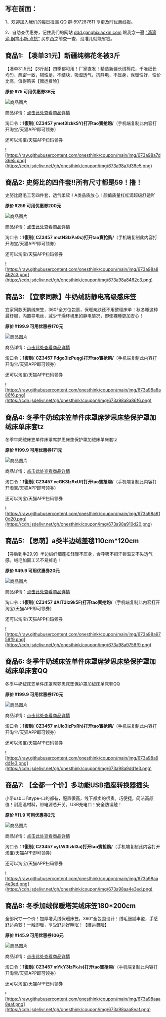 ## 写在前面：

1、欢迎加入我们的每日捡漏 QQ 群:897287611 享更及时优惠线报。

2、自助查优惠券，记住我们的网站 [ddd.gangbixiaoxin.com](https://ddd.gangbixiaoxin.com) 跟我念一遍 ["滴滴滴.钢笔小新.点抗"](https://ddd.gangbixiaoxin.com) 买东西之前查一查，没准儿就能省钱。

## 商品1: 【凑单31元】新疆纯棉花冬被3斤

【凑单31.5元】【3斤起】四季都可用！厂家直发！精选新疆长绒棉花，千唯细长均匀，疏密一致，韧性足，不结块，吸湿透气，抗静电，不压身，保暖性好，性价比高，值得购买【赠运费险】

**原价 ¥75 可用优惠券36元**

![商品图片](https://img.alicdn.com/i4/2199151594/O1CN01O5m7RS1Ne68U9oy6V_!!2199151594.jpg)

商品详情：[点击此处查看商品详情](https://s.click.taobao.com/t?e=m%3D2%26s%3DWqCm%2BDdY3Xhw4vFB6t2Z2ueEDrYVVa64yK8Cckff7TVRAdhuF14FMdy5DuFhRLze5x%2BIUlGKNpXWbLW7uhxyboGvCrJWHk1%2FTyVl44vrPmd3miNKHWpinpVm%2FOAUUFw71qrpxiwMoCNxc1AtbZGVS20O9a7kRmWlc6QvOFZKJmsLZMqoQW%2BfuKGzo1lVxIioMZMaOrnJ5Byyd4v%2F1pNvjtKHQeptg%2FxsnvGASJM09Ygrk3i2h5orRNo2K9OJXU4WUBbsD9R7nts4%2BfirBrx7mM7AMx9cWAx%2BEiM%2FlSG%2FbZQ0TgrcFpMOfKrIO9stF%2BZ8U1NVKZy3ECfGDF1NzTQoPw%3D%3D&amp;union_lens=lensId:TAPI@1731893405@212bbe4e_12b9_1933ce4259a_6d6e@01)

淘口令：**1復制( CZ3457 ymet3IzkkSY)打开tao寳抢购/**（手机端复制此内容打开淘宝/天猫APP即可领券）</p>

还可以淘宝/天猫APP扫码领券

![https://raw.githubusercontent.com/onesthink/coupon/main/img/673a98a7d36e5.png](https://cdn.jsdelivr.net/gh/onesthink/coupon/img/673a98a7d36e5.png)

## 商品2: 史努比的四件套!!所有尺寸都是59！撸！

史努比磨毛工艺四件套，透气柔软！A类品质放心！颜值质量杠杠滴超级舒适吖

**原价 ¥259 可用优惠券200元**

![商品图片](https://img.alicdn.com/imgextra/i4/2278533591/O1CN01WSOONz1cOjHc7KSRB_!!2278533591.jpg)

商品详情：[点击此处查看商品详情](https://s.click.taobao.com/t?e=m%3D2%26s%3D6PbnIFuQJi9w4vFB6t2Z2ueEDrYVVa64yK8Cckff7TVRAdhuF14FMdy5DuFhRLze1aH1Hk3GeOjWbLW7uhxyboGvCrJWHk1%2FTyVl44vrPmd3miNKHWpinpVm%2FOAUUFw71qrpxiwMoCNxc1AtbZGVSyXUlmb8Fmx%2FlQ90XFZ9WVDNEPXytV9ALoS4zvCRUrqubV8hGCvTILCLvEa6QVJerLVi3poI%2BwZxL%2FVVDh%2BP7hWrML6moS7b4WV5g2ZVoLT1hVtji1mVc1VTU1UpnLcQJ9kYvQZuIwx3oGeIQL4Fi9ESnpZsuAyOXa5r8TUO%2F7WyhgcbUccTft%2B228n1ngbVmA%3D%3D&amp;union_lens=lensId:TAPI@1731893406@213cc545_12ca_1933ce42b82_965d@01)

淘口令：**1復制( CZ3457 mctN3IzPa0c)打开tao寳抢购/**（手机端复制此内容打开淘宝/天猫APP即可领券）</p>

还可以淘宝/天猫APP扫码领券

![https://raw.githubusercontent.com/onesthink/coupon/main/img/673a98a8462c3.png](https://cdn.jsdelivr.net/gh/onesthink/coupon/img/673a98a8462c3.png)

## 商品3: 【宜家同款】牛奶绒防静电高级感床笠

宜家同款天鹅绒床笠，360°全方位包裹，保暖亲肤还不用整理床单！秋冬睡这种最舒服，内置导电丝，减少干燥环境里的静电情况，即使裸睡更加安心！

**原价 ¥199.9 可用优惠券170元**

![商品图片](https://img.alicdn.com/bao/uploaded/i4/2216435096346/O1CN01KmScUB1wkWRMjaS4b_!!4611686018427386650-0-item_pic.jpg)

商品详情：[点击此处查看商品详情](https://s.click.taobao.com/t?e=m%3D2%26s%3Dt4ku2kb71xxw4vFB6t2Z2ueEDrYVVa64yK8Cckff7TVRAdhuF14FMdy5DuFhRLzelovu%2FCElQOvWbLW7uhxyboGvCrJWHk1%2FTyVl44vrPmd3miNKHWpinpVm%2FOAUUFw71qrpxiwMoCNxc1AtbZGVS0Ut3L%2BVd8tPpshgm%2Bx49obNEPXytV9ALoS4zvCRUrquKWqBM3KCg2VwB04nL7E6ChZEgeB0U7szcCqWQb7ynTycmdxWVK8Tuin8mtPZV6F4l%2FXiLgC6FKVTU1UpnLcQJ9kYvQZuIwx3oGeIQL4Fi9FYkxnvpq6RE7o1ztIXTA5QhgcbUccTft%2B228n1ngbVmA%3D%3D&amp;union_lens=lensId:TAPI@1731893407@21080e4e_12a3_1933ce430e2_1b9e@01)

淘口令：**1復制( CZ3457 Pdgo3IzPuqg)打开tao寳抢购/**（手机端复制此内容打开淘宝/天猫APP即可领券）</p>

还可以淘宝/天猫APP扫码领券

![https://raw.githubusercontent.com/onesthink/coupon/main/img/673a98a8a86f6.png](https://cdn.jsdelivr.net/gh/onesthink/coupon/img/673a98a8a86f6.png)

## 商品4: 冬季牛奶绒床笠单件床罩席梦思床垫保护罩加绒床单床套tz

冬季牛奶绒床笠单件床罩席梦思床垫保护罩加绒床单床套tz

**原价 ¥199.9 可用优惠券171元**

![商品图片](https://img.alicdn.com/bao/uploaded/i4/2216435096346/O1CN01V9edyv1wkWRRQPYg2_!!4611686018427386650-0-item_pic.jpg)

商品详情：[点击此处查看商品详情](https://s.click.taobao.com/t?e=m%3D2%26s%3DM%2BseO%2B9tioVw4vFB6t2Z2ueEDrYVVa64yK8Cckff7TVRAdhuF14FMdy5DuFhRLze79%2FTFaMDK6TWbLW7uhxyboGvCrJWHk1%2FTyVl44vrPmd3miNKHWpinpVm%2FOAUUFw71qrpxiwMoCNxc1AtbZGVS0Ut3L%2BVd8tPpshgm%2Bx49obNEPXytV9ALoS4zvCRUrqu7BfdswsxNN6Yzfoik%2FxKo0%2BZDMNa6Zrp0UI6hpNhMFFmCWM%2FRyRltMNzgsJ949kdsP8J1TAlSlcbkJ5QxPS2Ci%2FKfJmqgrYAfWsUjZoD5RCgXz%2FBGrZKiknwLwGF5PAhDseal0NfMDXJpWvVCAyWdKJn5AyUbPoV&amp;union_lens=lensId:TAPI@1731893409@21080e4e_12a3_1933ce4373a_1bf9@01)

淘口令：**1復制( CZ3457 ceGK3Iz9xUf)打开tao寳抢购/**（手机端复制此内容打开淘宝/天猫APP即可领券）</p>

还可以淘宝/天猫APP扫码领券

![https://raw.githubusercontent.com/onesthink/coupon/main/img/673a98a910d20.png](https://cdn.jsdelivr.net/gh/onesthink/coupon/img/673a98a910d20.png)

## 商品5: 【思萌】a类半边绒盖毯110cm*120cm

【券后到手29.9】半边绒纤细蓬松轻暖不压身，会呼吸不闷汗锁温又不失透气感。绒毛加固工艺不易掉毛！

**原价 ¥49.9 可用优惠券20元**

![商品图片](https://img.alicdn.com/i1/4049263932/O1CN01lEZBhd1euuLC60B1I_!!4049263932.jpg)

商品详情：[点击此处查看商品详情](https://s.click.taobao.com/t?e=m%3D2%26s%3DR0%2B6JDcBWkpw4vFB6t2Z2ueEDrYVVa64yK8Cckff7TVRAdhuF14FMWdC14F1lACyJ1gyddu7kN%2FWbLW7uhxyboGvCrJWHk1%2FTyVl44vrPmd3miNKHWpinpVm%2FOAUUFw71qrpxiwMoCNxc1AtbZGVS674WoyVGQi%2B24rVEte6JbQLZMqoQW%2BfuKGzo1lVxIiox25xJPaV5m11iDhX35lFMXU%2FqVZ%2B%2BUgPJJVsXYv4i13hwseEAo9jrpIhiE7XwHsKdVsCbDpxnqhfT7ehuFFOjv7nyHmkoZi71hjz2dNwkcRtNkMuusJFyXTtqRRSBTAcG5CeUMT0tgq9Gf2zmUiveQ%3D%3D&amp;union_lens=lensId:TAPI@1731893410@213107ab_1288_1933ce43bed_6614@01)

淘口令：**1復制( CZ3457 dAIT3Iz9k5F)打开tao寳抢购/**（手机端复制此内容打开淘宝/天猫APP即可领券）</p>

还可以淘宝/天猫APP扫码领券

![https://raw.githubusercontent.com/onesthink/coupon/main/img/673a98a9758f9.png](https://cdn.jsdelivr.net/gh/onesthink/coupon/img/673a98a9758f9.png)

## 商品6: 冬季牛奶绒床笠单件床罩席梦思床垫保护罩加绒床单床套QQ

冬季牛奶绒床笠单件床罩席梦思床垫保护罩加绒床单床套QQ

**原价 ¥199.9 可用优惠券170元**

![商品图片](https://img.alicdn.com/bao/uploaded/i4/2216435096346/O1CN01fmslZv1wkWRX9Odn8_!!4611686018427386650-0-item_pic.jpg)

商品详情：[点击此处查看商品详情](https://s.click.taobao.com/t?e=m%3D2%26s%3DlVIeFCee4PNw4vFB6t2Z2ueEDrYVVa64yK8Cckff7TVRAdhuF14FMWdC14F1lACy8sviUM61dt3WbLW7uhxyboGvCrJWHk1%2FTyVl44vrPmd3miNKHWpinpVm%2FOAUUFw71qrpxiwMoCNxc1AtbZGVS0Ut3L%2BVd8tPpshgm%2Bx49obNEPXytV9ALoS4zvCRUrqueqXerYZjALJDD4JqXYBk0rV3IlpWmH5p3hpTy6f4Mwx4a%2FTrbIpX%2BfWD%2F6XIfodkB7jqhc6wsQIbkJ5QxPS2Ci%2FKfJmqgrYAfWsUjZoD5RCXKINX1Mb3elke%2FNY7j%2FDEDseal0NfMDXJpWvVCAyWdKJn5AyUbPoV&amp;union_lens=lensId:TAPI@1731893412@213dbc98_137a_1933ce44103_8725@01)

淘口令：**1復制( CZ3457 mUlo3IzPxRh)打开tao寳抢购/**（手机端复制此内容打开淘宝/天猫APP即可领券）</p>

还可以淘宝/天猫APP扫码领券

![https://raw.githubusercontent.com/onesthink/coupon/main/img/673a98a9dd1e3.png](https://cdn.jsdelivr.net/gh/onesthink/coupon/img/673a98a9dd1e3.png)

## 商品7: 【全都一个价】多功能USB插座转换器插头

小带usb口和type-口的都有，配置很高，线下都卖的很贵。巧便捷，简洁高颜值！耐高温材料，带电源总开关，USB充电口！安全防误触！

**原价 ¥11.9 可用优惠券2元**

![商品图片](https://img.alicdn.com/i1/2206748692118/O1CN01wWAPnn1RW5qxJIoba_!!2206748692118.jpg)

商品详情：[点击此处查看商品详情](https://s.click.taobao.com/t?e=m%3D2%26s%3DsV%2BWqHxjA95w4vFB6t2Z2ueEDrYVVa64yK8Cckff7TVRAdhuF14FMWdC14F1lACyt4hWD5k2kjPWbLW7uhxyboGvCrJWHk1%2FTyVl44vrPmd3miNKHWpinpVm%2FOAUUFw71qrpxiwMoCNxc1AtbZGVSz8zpLaid%2F8ho6SjibjALoPNEPXytV9ALoS4zvCRUrqusfBrpyXiZF8HW97XryWFtTTHZwuHb0HLG6btJ9EH8ngvwI6lKKiQnScN53VY7g0jlfK3TKkRDjwbkJ5QxPS2Ci%2FKfJmqgrYAfWsUjZoD5RBwzFRNpxNjUfGvkYXD63tNDseal0NfMDXJpWvVCAyWdKJn5AyUbPoV&amp;union_lens=lensId:TAPI@1731893413@2107fb7f_12ad_1933ce44708_9897@01)

淘口令：**1復制( CZ3457 cyLW3IzkI3a)打开tao寳抢购/**（手机端复制此内容打开淘宝/天猫APP即可领券）</p>

还可以淘宝/天猫APP扫码领券

![https://raw.githubusercontent.com/onesthink/coupon/main/img/673a98aa4e3ed.png](https://cdn.jsdelivr.net/gh/onesthink/coupon/img/673a98aa4e3ed.png)

## 商品8: 冬季加绒保暖塔芙绒床笠180*200cm

全部尺寸一个价！加厚塔芙绒保暧床笠，360°全包围设计！绒毛细腻丰盈，手感舒适柔软！一触即暖，享受舒适好睡眠！【赠运费险】

**原价 ¥145.9 可用优惠券106元**

![商品图片](https://img.alicdn.com/i4/2218524954131/O1CN01GFQXY91gO39XgNCdU_!!2218524954131.jpg)

商品详情：[点击此处查看商品详情](https://s.click.taobao.com/t?e=m%3D2%26s%3DARjmTZZL0utw4vFB6t2Z2ueEDrYVVa64yK8Cckff7TVRAdhuF14FMWdC14F1lACy5x%2BIUlGKNpXWbLW7uhxyboGvCrJWHk1%2FTyVl44vrPmd3miNKHWpinpVm%2FOAUUFw71qrpxiwMoCNxc1AtbZGVS4kI0eOZ%2FoliJIbOUKN82v7NEPXytV9ALoS4zvCRUrquDQ2GNmSMQQGR9ePKjzojo1DzUu5HnIS8jYOrbsZkdCdJ3rTDNo2VHWFYKPKtl61D%2BjLBpECMu%2FUbkJ5QxPS2Ci%2FKfJmqgrYAfWsUjZoD5RBpiWQeGcwiM8GFyLkMrwPkDseal0NfMDXJpWvVCAyWdKJn5AyUbPoV&amp;union_lens=lensId:TAPI@1731893415@2127e667_12c0_1933ce44dd3_148a@01)

淘口令：**1復制( CZ3457 mYkY3IzPkJs)打开tao寳抢购/**（手机端复制此内容打开淘宝/天猫APP即可领券）</p>

还可以淘宝/天猫APP扫码领券

![https://raw.githubusercontent.com/onesthink/coupon/main/img/673a98aaa8eaf.png](https://cdn.jsdelivr.net/gh/onesthink/coupon/img/673a98aaa8eaf.png)

